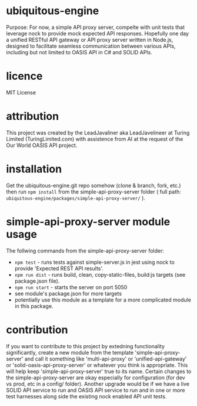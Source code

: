 # ubiquitous-engine
Purpose: For now, a simple API proxy server, compelte with unit tests that leverage nock to provide mock expected API responses.  Hopefully one day a unified RESTful API gateway or API proxy server written in Node.js, designed to facilitate seamless communication between various APIs, including but not limited to OASIS API in C# and SOLID APIs.

# licence
MIT License

# attribution
This project was created by the LeadJavaliner aka LeadJavelineer at Turing Limited (TuringLimited.com) with assistence from AI at the request of the Our World OASIS API project.

# installation 
Get the ubiquitous-engine.git repo somehow (clone & branch, fork, etc.) then run ```npm install``` from the simple-api-proxy-server folder ( full path: ```ubiquitous-engine/packages/simple-api-proxy-server/``` ).

# simple-api-proxy-server module usage 
The follwing commands from the simple-api-proxy-server folder:
* ```npm test``` - runs tests against simple-server.js in jest using nock to provide 'Expected REST API results'.
* ```npm run dist``` - runs build, clean, copy-static-files, build:js targets (see package.json file).
* ```npm run start``` - starts the server on port 5050
* see module's package.json for more targets
* potentially use this module as a template for a more complicated module in this package.

# contribution 
If you want to contribute to this project by extedning functionality significantly, create a new module from the template 'simple-api-proxy-server' and call it something like 'multi-api-proxy' or 'unified-api-gateway' or 'solid-oasis-api-proxy-server' or whatever you think is appropriate.  This will help keep 'simple-api-proxy-server' true to its name.  Certain changes to the simple-api-proxy-server are okay especially for configuration  (for dev vs prod, etc in a config/ folder).  Another upgrade would be if we have a live SOLID API service to run and OASIS API service to run and in one or more test harnesses along side the existing nock enabled API unit tests.
